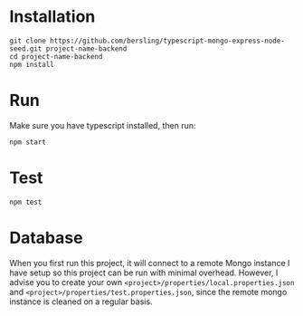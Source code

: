 # Installation

```
git clone https://github.com/bersling/typescript-mongo-express-node-seed.git project-name-backend
cd project-name-backend
npm install
```

# Run
Make sure you have typescript installed, then run:
```
npm start
```

# Test
```
npm test
```


# Database
When you first run this project, it will connect to a remote Mongo instance I have setup so this project can be run with minimal overhead. However, I advise you to create your own `<project>/properties/local.properties.json` and `<project>/properties/test.properties.json`, since the remote mongo instance is cleaned on a regular basis.
